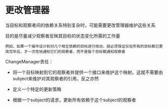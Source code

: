 # 更改管理器

当目标和观察者间的依赖关系特别复杂时，可能需要更改管理器维护这些关系

目的是尽量减少观察者反映其目标的状态变化所需的工作量

    例如，如果一个操作设计到对几个相互依赖的目标进行改动，就必须保证仅在所有的目标都已更改完毕后，才一次性地通知它们的观察者，而不是每个目标都通知观察者

ChangeManager责任：

- 将一个目标映射到它的观察者并提供一个接口来维护这个映射。这就不需要由subject来维护对其观察者的引用，反之亦然

- 定义一个特定的更新策略

- 根据一个subject的请求，更新所有依赖于这个subject的观察者
